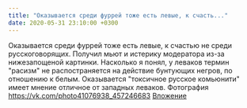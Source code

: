 ```yaml
---
title: "Оказывается среди фуррей тоже есть левые, к счасть..."
date: 2020-05-31 23:10:00 +0300
---
```


Оказывается среди фуррей тоже есть левые, к счастью не среди русскоговорящих. Получил мьют и истерику модератора из-за нижезапощеной картинки. Насколько я понял, у леваков термин "расизм" не распостраняется на действие бунтующих негров, по отношению к белым. Оказывается "токсичное русское комьюнити" имеет мнение отличное от западных леваков.
Фотография
<a class="vk-attach" href="https://vk.com/photo41076938_457246683">https://vk.com/photo41076938_457246683</a>
<a class="vk-attach" href="https://vk.com/photo41076938_457246683">Вложение</a>
